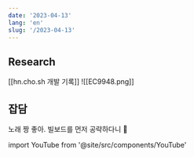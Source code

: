 ```yaml
---
date: '2023-04-13'
lang: 'en'
slug: '/2023-04-13'
---
```


## Research

[[hn.cho.sh 개발 기록]]
![[EC9948.png]]

## 잡담

노래 짱 좋아.
빌보드를 먼저 공략하다니 👏

import YouTube from '@site/src/components/YouTube'

<YouTube id="6uvUTu716rU"/>

